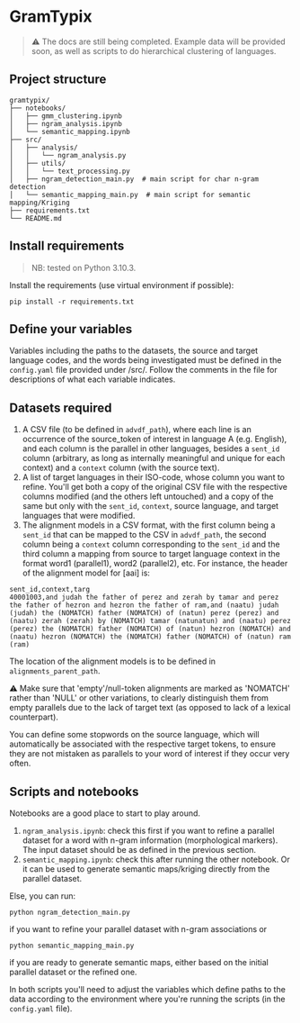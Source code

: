 # GramTypix
> :warning: The docs are still being completed. Example data will be provided soon, as well as scripts to do hierarchical clustering of languages.

## Project structure
```
gramtypix/
├── notebooks/
│   ├── gmm_clustering.ipynb
│   ├── ngram_analysis.ipynb
│   └── semantic_mapping.ipynb
├── src/
│   ├── analysis/
│   │   └── ngram_analysis.py
│   ├── utils/
│   │   └── text_processing.py
│   ├── ngram_detection_main.py  # main script for char n-gram detection
│   └── semantic_mapping_main.py  # main script for semantic mapping/Kriging
├── requirements.txt
└── README.md
```

## Install requirements

> NB: tested on Python 3.10.3.

Install the requirements (use virtual environment if possible):

```
pip install -r requirements.txt
```

## Define your variables

Variables including the paths to the datasets, the source and target language codes, and the words being investigated must be defined in the `config.yaml` file provided under /src/. Follow the comments in the file for descriptions of what each variable indicates. 

## Datasets required

1) A CSV file (to be defined in `advdf_path`), where each line is an occurrence of the source_token of interest in language A (e.g. English), and each column is the parallel in other languages, besides a `sent_id` column (arbitrary, as long as internally meaningful and unique for each context) and a `context` column (with the source text).
2) A list of target languages in their ISO-code, whose column you want to refine. You'll get both a copy of the original CSV file with the respective columns modified (and the others left untouched) and a copy of the same but only with the `sent_id`, `context`, source language, and target languages that were modified.
3) The alignment models in a CSV format, with the first column being a `sent_id` that can be mapped to the CSV in `advdf_path`, the second column being a `context` column corresponding to the `sent_id` and the third column a mapping from source to target language context in the format word1 (parallel1), word2 (parallel2), etc. For instance, the header of the alignment model for [aai] is:

```
sent_id,context,targ
40001003,and judah the father of perez and zerah by tamar and perez the father of hezron and hezron the father of ram,and (naatu) judah (judah) the (NOMATCH) father (NOMATCH) of (natun) perez (perez) and (naatu) zerah (zerah) by (NOMATCH) tamar (natunatun) and (naatu) perez (perez) the (NOMATCH) father (NOMATCH) of (natun) hezron (NOMATCH) and (naatu) hezron (NOMATCH) the (NOMATCH) father (NOMATCH) of (natun) ram (ram) 
```

The location of the alignment models is to be defined in `alignments_parent_path`.

:warning: Make sure that 'empty'/null-token alignments are marked as 'NOMATCH' rather than 'NULL' or other variations, to clearly distinguish them from empty parallels due to the lack of target text (as opposed to lack of a lexical counterpart).

You can define some stopwords on the source language, which will automatically be associated with the respective target tokens, to ensure they are not mistaken as parallels to your word of interest if they occur very often.

## Scripts and notebooks

Notebooks are a good place to start to play around.
1) `ngram_analysis.ipynb`: check this first if you want to refine a parallel dataset for a word with n-gram information (morphological markers). The input dataset should be as defined in the previous section.
2) `semantic_mapping.ipynb`: check this after running the other notebook. Or it can be used to generate semantic maps/kriging directly from the parallel dataset.

Else, you can run:

```
python ngram_detection_main.py

```

if you want to refine your parallel dataset with n-gram associations or 

```
python semantic_mapping_main.py

```

if you are ready to generate semantic maps, either based on the initial parallel dataset or the refined one.

In both scripts you'll need to adjust the variables which define paths to the data according to the environment where you're running the scripts (in the `config.yaml` file).
